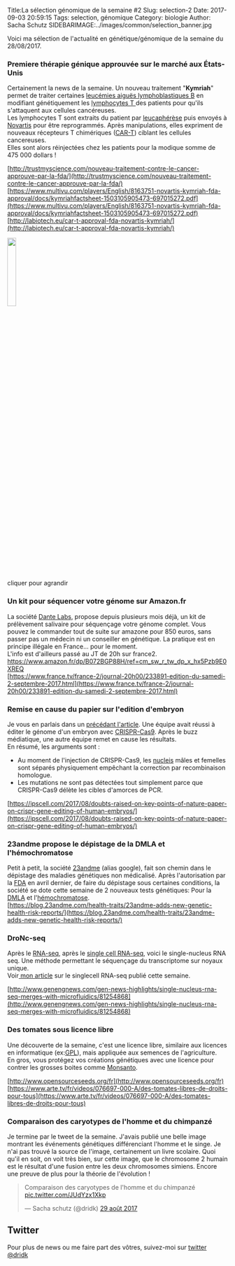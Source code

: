 Title:La sélection génomique de la semaine #2 
Slug: selection-2
Date: 2017-09-03 20:59:15
Tags: selection, génomique
Category: biologie
Author: Sacha Schutz
SIDEBARIMAGE:../images/common/selection_banner.jpg

Voici ma sélection de l'actualité en génétique/génomique de la semaine du 28/08/2017.

### Premiere thérapie génique approuvée sur le marché aux États-Unis
Certainement la news de la semaine. Un nouveau traitement "**Kymriah**" permet de traiter certaines [leucémies aiguës lymphoblastiques B](https://fr.wikipedia.org/wiki/Leuc%C3%A9mie_aigu%C3%AB_lymphoblastique) en modifiant génétiquement les [lymphocytes T ](https://fr.wikipedia.org/wiki/Lymphocyte_T)des patients pour qu'ils s'attaquent aux cellules cancéreuses.    
Les lymphocytes T sont extraits du patient par [leucaphérèse](https://fr.wikipedia.org/wiki/Leucaph%C3%A9r%C3%A8se) puis envoyés à  [Novartis](https://fr.wikipedia.org/wiki/Novartis) pour être reprogrammés. Après manipulations, elles expriment de nouveaux récepteurs T chimériques ([CAR-T]((https://fr.wikipedia.org/wiki/R%C3%A9cepteur_antig%C3%A9nique_chim%C3%A9rique))) ciblant les cellules cancereuses.   
Elles sont alors réinjectées chez les patients pour la modique somme de 475 000 dollars !

[http://trustmyscience.com/nouveau-traitement-contre-le-cancer-approuve-par-la-fda/](http://trustmyscience.com/nouveau-traitement-contre-le-cancer-approuve-par-la-fda/)     
[https://www.multivu.com/players/English/8163751-novartis-kymriah-fda-approval/docs/kymriahfactsheet-1503105905473-697015272.pdf](https://www.multivu.com/players/English/8163751-novartis-kymriah-fda-approval/docs/kymriahfactsheet-1503105905473-697015272.pdf)    
[http://labiotech.eu/car-t-approval-fda-novartis-kymriah/](http://labiotech.eu/car-t-approval-fda-novartis-kymriah/)

<div class="figure"><a href="../images/selection2/car-t.png"><img src="../images/selection2/car-t.png" width="20%" height="20%" /></a> <div class="legend">cliquer pour agrandir </div> </div>   

### Un kit pour séquencer votre génome sur Amazon.fr
La société [Dante Labs](https://www.dantelabs.com/), propose depuis plusieurs mois déjà, un kit de prélèvement salivaire pour séquençage votre génome complet. Vous pouvez le commander tout de suite sur amazone pour 850 euros, sans passer pas un médecin ni un conseiller en génétique. 
La pratique est en principe illégale en France... pour le moment.       
L'info est d'ailleurs passé au JT de 20h sur france2.   
[https://www.amazon.fr/dp/B072BGP88H/ref=cm_sw_r_tw_dp_x_hx5Pzb9E0XREQ ](https://www.amazon.fr/dp/B072BGP88H/ref=cm_sw_r_tw_dp_x_hx5Pzb9E0XREQ )    
[https://www.france.tv/france-2/journal-20h00/233891-edition-du-samedi-2-septembre-2017.html](https://www.france.tv/france-2/journal-20h00/233891-edition-du-samedi-2-septembre-2017.html) 

### Remise en cause du papier sur l'edition d'embryon 
Je vous en parlais dans un [précédant l'article](edition-embryon-humain.html). Une équipe avait réussi à éditer le génome d'un embryon avec [CRISPR-Cas9](https://fr.wikipedia.org/wiki/Cas9). Après le buzz médiatique, une autre équipe remet en cause les résultats.    
En résumé, les arguments sont :      

- Au moment de l'injection de CRISPR-Cas9, les [nucleis](https://fr.wikipedia.org/wiki/Nucl%C3%A9us) mâles et femelles sont séparés physiquement empêchant la correction par recombinaison homologue.
- Les mutations ne sont pas détectées tout simplement parce que CRISPR-Cas9 délète les cibles d'amorces de PCR.

[https://ipscell.com/2017/08/doubts-raised-on-key-points-of-nature-paper-on-crispr-gene-editing-of-human-embryos/](https://ipscell.com/2017/08/doubts-raised-on-key-points-of-nature-paper-on-crispr-gene-editing-of-human-embryos/)

### 23andme propose le dépistage de la DMLA et l'hémochromatose 
Petit à petit, la société [23andme](https://www.23andme.com/en-int/) (alias google), fait son chemin dans le dépistage des maladies génétiques non médicalisé. Après l'autorisation par la [FDA](https://fr.wikipedia.org/wiki/Food_and_Drug_Administration) en avril dernier, de faire du dépistage sous certaines conditions, la société se dote cette semaine de 2 nouveaux tests génétiques: Pour la [DMLA](https://fr.wikipedia.org/wiki/D%C3%A9g%C3%A9n%C3%A9rescence_maculaire_li%C3%A9e_%C3%A0_l%27%C3%A2ge) et l'[hémochromatose](https://fr.wikipedia.org/wiki/H%C3%A9mochromatose).    
[https://blog.23andme.com/health-traits/23andme-adds-new-genetic-health-risk-reports/](https://blog.23andme.com/health-traits/23andme-adds-new-genetic-health-risk-reports/)

### DroNc-seq 
Après le [RNA-seq](https://fr.wikipedia.org/wiki/RNA-Seq), après le [single cell RNA-seq](https://en.wikipedia.org/wiki/Single_cell_sequencing), voici le single-nucleus RNA seq. Une méthode permettant le séquençage du transcriptome sur noyaux unique.   
Voir[ mon article](sc-rna-seq.html) sur le singlecell RNA-seq publié cette semaine.

[http://www.genengnews.com/gen-news-highlights/single-nucleus-rna-seq-merges-with-microfluidics/81254868](http://www.genengnews.com/gen-news-highlights/single-nucleus-rna-seq-merges-with-microfluidics/81254868)

### Des tomates sous licence libre
Une découverte de la semaine, c'est une licence libre, similaire aux licences en informatique (ex:[GPL](https://en.wikipedia.org/wiki/GNU_General_Public_License)), mais appliquée aux semences de l'agriculture.  
En gros, vous protégez vos créations génétiques avec une licence pour contrer les grosses boites comme [Monsanto](https://fr.wikipedia.org/wiki/Monsanto).

[http://www.opensourceseeds.org/fr](http://www.opensourceseeds.org/fr)    
[https://www.arte.tv/fr/videos/076697-000-A/des-tomates-libres-de-droits-pour-tous](https://www.arte.tv/fr/videos/076697-000-A/des-tomates-libres-de-droits-pour-tous)

### Comparaison des caryotypes de l'homme et du chimpanzé
Je termine par le tweet de la semaine. J'avais publié une belle image montrant les événements génétiques différenciant l'homme et le singe. Je n'ai pas trouvé la source de l'image, certainement un livre scolaire. 
Quoi qu'il en soit, on voit très bien, sur cette image, que le chromosome 2 humain est le résultat d'une fusion entre les deux chromosomes simiens. Encore une preuve de plus pour la théorie de l'évolution ! 

<blockquote class="twitter-tweet" data-lang="fr"><p lang="fr" dir="ltr">Comparaison des caryotypes de l&#39;homme et du chimpanzé <a href="https://t.co/JUdYzx1Xkp">pic.twitter.com/JUdYzx1Xkp</a></p>&mdash; Sacha schutz (@dridk) <a href="https://twitter.com/dridk/status/902653437728493576">29 août 2017</a></blockquote> <script async src="//platform.twitter.com/widgets.js" charset="utf-8"></script>

## Twitter
Pour plus de news ou me faire part des vôtres, suivez-moi sur [twitter @dridk](https://twitter.com/dridk)

